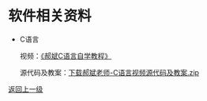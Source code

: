 # 软件相关资料

- C语言

	视频：[《郝斌C语言自学教程》](https://www.bilibili.com/video/BV1os411h77o)

	源代码及教案：[下载郝斌老师-C语言视频源代码及教案.zip](http://193.112.54.212:6081/api/public/dl/S3PVAtKw/%E9%83%9D%E6%96%8C%E8%80%81%E5%B8%88-C%E8%AF%AD%E8%A8%80%E8%A7%86%E9%A2%91%E6%BA%90%E4%BB%A3%E7%A0%81%E5%8F%8A%E6%95%99%E6%A1%88.zip)
	

[返回上一级](../README.md)
